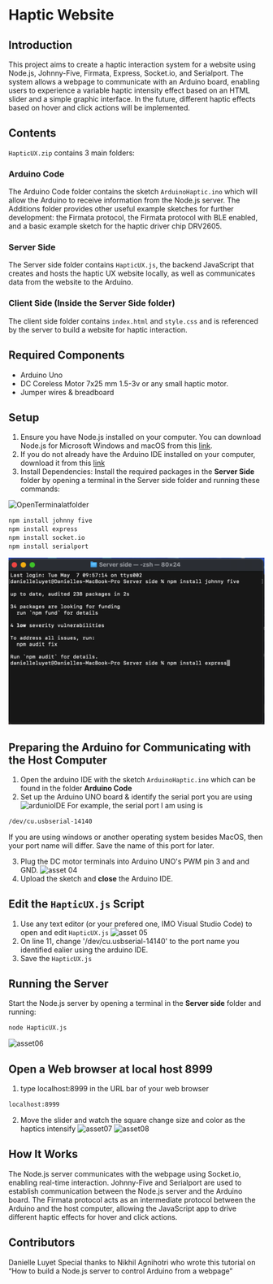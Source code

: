 # Haptic Website

## Introduction
This project aims to create a haptic interaction system for a website using Node.js, Johnny-Five, Firmata, Express, Socket.io, and Serialport. The system allows a webpage to communicate with an Arduino board, enabling users to experience a variable haptic intensity effect based on an HTML slider and a simple graphic interface. In the future, different haptic effects based on hover and click actions will be implemented.

## Contents
`HapticUX.zip` contains 3 main folders:

### Arduino Code
The Arduino Code folder contains the sketch `ArduinoHaptic.ino` which will allow the Arduino to receive information from the Node.js server. The Additions folder provides other useful example sketches for further development: the Firmata protocol, the Firmata protocol with BLE enabled, and a basic example sketch for the haptic driver chip DRV2605.

### Server Side
The Server side folder contains `HapticUX.js`, the backend JavaScript that creates and hosts the haptic UX website locally, as well as communicates data from the website to the Arduino.

### Client Side (Inside the Server Side folder)
The client side folder contains `index.html` and `style.css` and is referenced by the server to build a website for haptic interaction.

## Required Components
- Arduino Uno
- DC Coreless Motor 7x25 mm 1.5-3v or any small haptic motor.
- Jumper wires & breadboard

## Setup
1. Ensure you have Node.js installed on your computer. You can download Node.js for Microsoft Windows and macOS from this [link](https://nodejs.org/en/download/). 
2. If you do not already have the Arduino IDE installed on your computer, download it from this [link](https://www.arduino.cc/en/software)
3. Install Dependencies: Install the required packages in the **Server Side** folder by opening a terminal in the Server side folder and running these commands:

![OpenTerminalatfolder](assets/01%20OpenTerminalAtSSFolder.png)


```bash
npm install johnny five
npm install express
npm install socket.io
npm install serialport

```
![Install Dependancies](02%20InstallDependancies.png)
## Preparing the Arduino for Communicating with the Host Computer
1. Open the arduino IDE with the sketch `ArduinoHaptic.ino` which can be found in the folder **Arduino Code**
2. Set up the Arduino UNO board & identify the serial port you are using 
![ardunioIDE](assets/03ArdunioIDE.png)
For example, the serial port I am using is 
```bash
/dev/cu.usbserial-14140
```
If you are using windows or another operating system besides MacOS, then your port name will differ. Save the name of this port for later. 

3. Plug the DC motor terminals into Arduino UNO's PWM pin 3 and and GND. 
![asset 04](assets/04ArduinoSetup.png)
4. Upload the sketch and **close** the Arduino IDE.


## Edit the `HapticUX.js` Script 
1. Use any text editor (or your prefered one, IMO Visual Studio Code) to open and edit `HapticUX.js`
![asset 05](assets/05%20EditJS.png)
2. On line 11, change '/dev/cu.usbserial-14140' to the port name you identified ealier using the arduino IDE.
3. Save the `HapticUX.js` 

## Running the Server
Start the Node.js server by opening a terminal in the **Server side** folder and running:
```bash
node HapticUX.js
```
![asset06](assets/06RunHapticUXjs.png)

## Open a Web browser at local host 8999
1. type localhost:8999 in the URL bar of your web browser
```bash
localhost:8999
```
2. Move the slider and watch the square change size and color as the haptics intensify
![asset07](assets/07Hapticweb.png)
![asset08](assets/08Hapticweb.png)

## How It Works

The Node.js server communicates with the webpage using Socket.io, enabling real-time interaction.
Johnny-Five and Serialport are used to establish communication between the Node.js server and the Arduino board.
The Firmata protocol acts as an intermediate protocol between the Arduino and the host computer, allowing the JavaScript app to drive different haptic effects for hover and click actions.

## Contributors

Danielle Luyet
Special thanks to Nikhil Agnihotri who wrote this tutorial on “How to build a Node.js server to control Arduino from a webpage”
